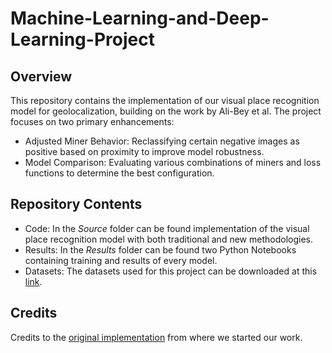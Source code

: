 # Machine-Learning-and-Deep-Learning-Project

## Overview
This repository contains the implementation of our visual place recognition model for geolocalization, building on the work by Ali-Bey et al. The project focuses on two primary enhancements:

- Adjusted Miner Behavior: Reclassifying certain negative images as positive based on proximity to improve model robustness.
- Model Comparison: Evaluating various combinations of miners and loss functions to determine the best configuration.

## Repository Contents
- Code: In the *Source* folder can be found implementation of the visual place recognition model with both traditional and new methodologies.
- Results: In the *Results* folder can be found two Python Notebooks containing training and results of every model.
- Datasets: The datasets used for this project can be downloaded at this [link](https://drive.google.com/drive/folders/1Ucy9JONT26EjDAjIJFhuL9qeLxgSZKmf).

## Credits
Credits to the [original implementation](https://github.com/amaralibey/gsv-cities) from where we started our work.
